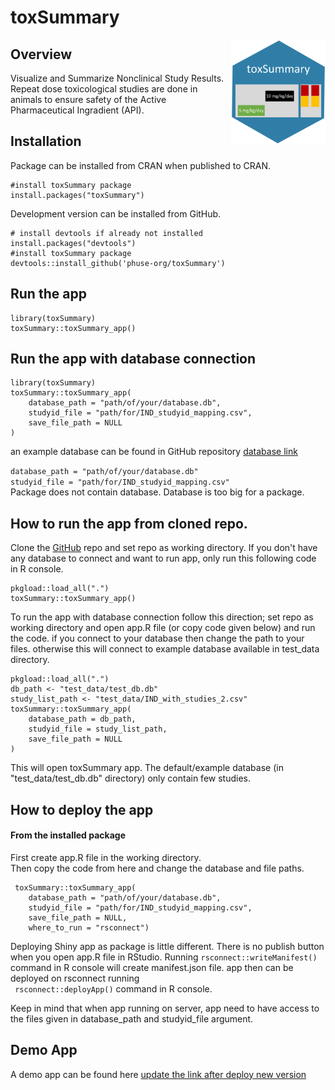 

# toxSummary

<a href="https://github.com/phuse-org/toxSummary"><img src="man/figures/logo.png" 
alt="toxSummary logo" align="right" width=30% height="auto"/></a>



## Overview
Visualize and Summarize Nonclinical Study Results. 
Repeat dose toxicological studies are done in animals to ensure safety of the
Active Pharmaceutical Ingradient (API).  

## Installation  
Package can be installed from CRAN when published to CRAN.

```
#install toxSummary package
install.packages("toxSummary")
```
Development version can be installed from GitHub.

```
# install devtools if already not installed 
install.packages("devtools")
#install toxSummary package
devtools::install_github('phuse-org/toxSummary')
```

## Run the app 
```
library(toxSummary)
toxSummary::toxSummary_app()

```

## Run the app with database connection
```
library(toxSummary)
toxSummary::toxSummary_app(
    database_path = "path/of/your/database.db",
    studyid_file = "path/for/IND_studyid_mapping.csv",
    save_file_path = NULL
)
```
an example database can be found in GitHub repository
[database link](https://github.com/phuse-org/toxSummary/tree/master/test_data)

```database_path = "path/of/your/database.db"```  
```studyid_file = "path/for/IND_studyid_mapping.csv"```   
Package does not contain database. Database is too big for a package.

## How to run the app from cloned repo.
Clone the [GitHub](https://github.com/phuse-org/toxSummary) repo and set repo as
working directory.
If you don't have any database to connect and want to run app, 
only run this following code in R console.
```
pkgload::load_all(".")
toxSummary::toxSummary_app()
```
To run the app with database connection follow this direction;
set repo as working directory and open app.R file (or copy code given below) 
and run the code.   if you connect to your database then change the path to 
your files.
otherwise this will connect to  example database available in test_data
directory.

```
pkgload::load_all(".")
db_path <- "test_data/test_db.db"
study_list_path <- "test_data/IND_with_studies_2.csv"
toxSummary::toxSummary_app(
    database_path = db_path,
    studyid_file = study_list_path,
    save_file_path = NULL
)
```
 This will open toxSummary app.  The default/example database
(in "test_data/test_db.db" directory) only contain few studies.

## How to deploy the app
#### From the installed package
First create app.R file in the working directory.  
Then copy the code from here and change the database and file paths.

```
 toxSummary::toxSummary_app(
    database_path = "path/of/your/database.db",
    studyid_file = "path/for/IND_studyid_mapping.csv",
    save_file_path = NULL,
    where_to_run = "rsconnect")

```

Deploying Shiny app as package is little different. 
There is no publish button when you open app.R file in RStudio.  Running
``` rsconnect::writeManifest() ``` command in R console will create
manifest.json file. app then can be deployed on rsconnect running  
``` rsconnect::deployApp()``` command in R console.  

Keep in mind that when app running on server, app need to have access to the
files given in database_path and studyid_file argument. 


## Demo App
A demo app can be found here
[update the link after deploy new version](https://phuse-org.shinyapps.io/toxSummary/) 